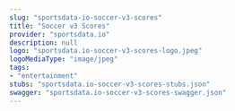 ```yaml
---
slug: "sportsdata-io-soccer-v3-scores"
title: "Soccer v3 Scores"
provider: "sportsdata.io"
description: null
logo: "sportsdata.io-soccer-v3-scores-logo.jpeg"
logoMediaType: "image/jpeg"
tags:
- "entertainment"
stubs: "sportsdata.io-soccer-v3-scores-stubs.json"
swagger: "sportsdata.io-soccer-v3-scores-swagger.json"
---
```

